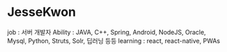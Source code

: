 # JesseKwon

job : 서버 개발자
Ability : JAVA, C++, Spring, Android, NodeJS, Oracle, Mysql, Python, Struts, Solr, 딥러닝 등등
learning : react, react-native, PWAs
